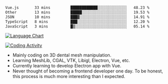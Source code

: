 <!--START_SECTION:waka-->

```txt
Vue.js       33 mins         ████████████░░░░░░░░░░░░░   48.23 %
Other        13 mins         █████░░░░░░░░░░░░░░░░░░░░   19.53 %
JSON         10 mins         ███▓░░░░░░░░░░░░░░░░░░░░░   14.91 %
TypeScript   8 mins          ███░░░░░░░░░░░░░░░░░░░░░░   12.20 %
JavaScript   3 mins          █▒░░░░░░░░░░░░░░░░░░░░░░░   05.14 %
```

<!--END_SECTION:waka-->

<!--START_SECTION:waka_lang_chart_svg-->
[![Language Chart](https://wakatime.com/share/@DYPro_MIKE/13ed6aa1-fa8f-42b5-8fa7-97c58e94375f.svg)](https://wakatime.com)
<!--END_SECTION:waka_lang_chart_svg-->

<!--START_SECTION:waka_coding_activity_svg-->
[![Coding Activity](https://wakatime.com/share/@DYPro_MIKE/2224f81a-edc4-46bb-b59e-25de5147ed15.svg)](https://wakatime.com)
<!--END_SECTION:waka_coding_activity_svg-->

<!--
**0x11111111/0x11111111** is a ✨ _special_ ✨ repository because its `README.md` (this file) appears on your GitHub profile.

Here are some ideas to get you started:

- 🔭 I’m currently working on ...
- 🌱 I’m currently learning ...
- 👯 I’m looking to collaborate on ...
- 🤔 I’m looking for help with ...
- 💬 Ask me about ...
- 📫 How to reach me: ...
- 😄 Pronouns: ...
- ⚡ Fun fact: ...
-->
- Mainly coding on 3D dental mesh manipulation.
- Learning MeshLib, CGAL, VTK, Libigl, Electron, Vue, etc.
- Currently learning to develop Electron app with Vue.
- Never thought of becoming a frontend developer one day. To be honest, this process is much more interesting than I expected.
